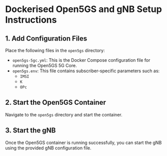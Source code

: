 # Dockerised Open5GS and gNB Setup Instructions

## 1. Add Configuration Files

Place the following files in the `open5gs` directory:

- `open5gs-5gc.yml`: This is the Docker Compose configuration file for running the Open5GS 5G Core.
- `open5gs.env`: This file contains subscriber-specific parameters such as:
  - `IMSI`
  - `K`
  - `OPc`

## 2. Start the Open5GS Container

Navigate to the `open5gs` directory and start the container.

## 3. Start the gNB

Once the Open5GS container is running successfully, you can start the gNB using the provided gNB configuration file.

